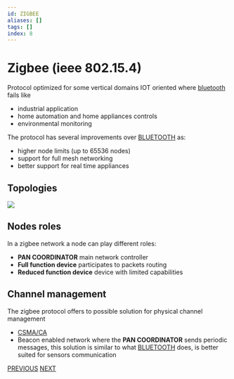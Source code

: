 ```yaml
---
id: ZIGBEE
aliases: []
tags: []
index: 8
---
```


# Zigbee (ieee 802.15.4)

Protocol optimized for some vertical domains IOT oriented where [bluetooth](mobile_systems/BLUETOOTH.md) fails like

- industrial application
- home automation and home appliances controls
- environmental monitoring

The protocol has several improvements over [BLUETOOTH](mobile_systems/BLUETOOTH.md) as:

- higher node limits (up to 65536 nodes)
- support for full mesh networking
- better support for real time appliances

## Topologies

![](mobile_systems/Pasted%20image%2020240321144834.png)

## Nodes roles

In a zigbee network a node can play different roles:

- **PAN COORDINATOR** main network controller
- **Full function device** participates to packets routing
- **Reduced function device** device with limited capabilities

## Channel management

The zigbee protocol offers to possible solution for physical channel management

- [CSMA/CA](CSMA.md#CSMA/CA%20VARIANT)
- Beacon enabled network where the **PAN COORDINATOR** sends periodic messages, this solution is similar to what [BLUETOOTH](mobile_systems/BLUETOOTH.md) does, is better suited for sensors communication

[PREVIOUS](pages/wireless/BLUETOOTH.md) [NEXT](mobile_systems/manets/MANETS.md)
